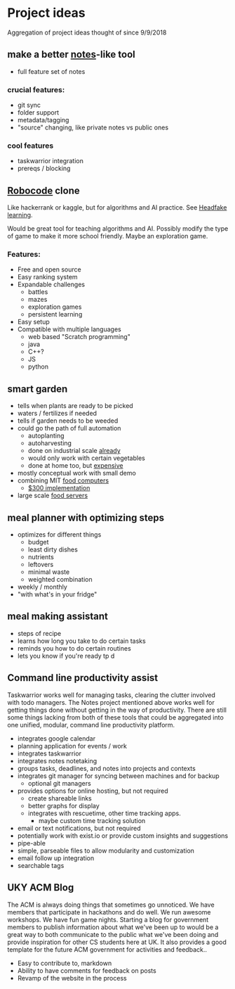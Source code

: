 # Project ideas
Aggregation of project ideas thought of since 9/9/2018


## make a better [notes](https://github.com/pimterry/notes)-like tool
- full feature set of notes

### crucial features:
- git sync
- folder support
- metadata/tagging
- "source" changing, like private notes vs public ones

### cool features
- taskwarrior integration
- prereqs / blocking


## [Robocode](http://robowiki.net/wiki/Robocode) clone
Like hackerrank or kaggle, but for algorithms and AI practice.
See [Headfake learning](learning_activities.md#headfake).

Would be great tool for teaching algorithms and AI. Possibly modify 
the type of game to make it more school friendly. Maybe an exploration
game. 

### Features:
- Free and open source
- Easy ranking system
- Expandable challenges
    - battles
    - mazes
    - exploration games
    - persistent learning
- Easy setup
- Compatible with multiple languages
    - web based "Scratch programming"
    - java
    - C++?
    - JS
    - python



## smart garden
- tells when plants are ready to be picked
- waters / fertilizes if needed
- tells if garden needs to be weeded
- could go the path of full automation
    - autoplanting
    - autoharvesting
    - done on industrial scale [already](https://www.cnn.com/2017/10/07/world/automated-farm-harvest-england/index.html)
    - would only work with certain vegetables
    - done at home too, but [expensive](https://farm.bot/)
- mostly conceptual work with small demo
- combining MIT [food computers](https://wiki.openag.media.mit.edu/personal_food_computers)
    - [$300 implementation](https://forum.openag.media.mit.edu/t/300-food-computer-mvp/2343)
- large scale [food servers](https://www.media.mit.edu/projects/food-server/overview/)


## meal planner with optimizing steps
- optimizes for different things 
    - budget
    - least dirty dishes
    - nutrients
    - leftovers
    - minimal waste
    - weighted combination
- weekly / monthly
- "with what's in your fridge"


## meal making assistant
- steps of recipe
- learns how long you take to do certain tasks
- reminds you how to do certain routines
- lets you know if you're ready tp d


## Command line productivity assist
Taskwarrior works well for managing tasks, clearing the clutter involved with todo managers. The Notes project mentioned above works well for getting things done without getting in the way of productivity. There are still some things lacking from both of these tools that could be aggregated into one unified, modular, command line productivity platform.
- integrates google calendar
- planning application for events / work
- integrates taskwarrior
- integrates notes notetaking
- groups tasks, deadlines, and notes into projects and contexts
- integrates git manager for syncing between machines and for backup
    - optional git managers
- provides options for online hosting, but not required
    - create shareable links
    - better graphs for display
    - integrates with rescuetime, other time tracking apps.
        - maybe custom time tracking solution
- email or text notifications, but not required
- potentially work with exist.io or provide custom insights and suggestions
- pipe-able
- simple, parseable files to allow modularity and customization
- email follow up integration
- searchable tags

## UKY ACM Blog
The ACM is always doing things that sometimes go unnoticed. We have members that participate in hackathons and do well. We run awesome workshops. We have fun game nights. Starting a blog for government members to publish information about what we've been up to would be a great way to both communicate to the public what we've been doing and provide inspiration for other CS students here at UK. It also provides a good template for the future ACM government for activities and feedback..
- Easy to contribute to, markdown
- Ability to have comments for feedback on posts
- Revamp of the website in the process


